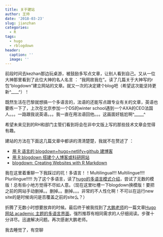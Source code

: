 ```yaml
---
title: 关于建站
author: 王帅
date: '2018-03-23'
slug: jianzhan
categories:
  - R
tags:
  - hugo
  - rblogdown
header:
  caption: ''
  image: ''
---
```


前段时间去kezhan那边玩桌游，被鼓励多写点文章，让别人看到自己。又从一位大神那里看到了此位大神的名人名言 ： “我网故我在”。读了几篇关于大神写的r包“blogdown”建立网站的文章。就又一次的决定建个blog吧（希望这次能坚持更新^____^）！

既然生活在巴黎就想搞一个多语言的，法语的还能写点跟专业有关的文章，英语也要练一下了，上次在北京参加一个DS的winter school遇到一个AXA的CEO法国人。。。一路跟我说英语。。。我一直在用法语回他。。。这画面好尴尬啊^_____^ 

希望未来见到的RH和部门主管们看到将会在非中文版上写的那些技术文章会觉得有趣。

建站的方法在下面这几篇文章中都讲的清清楚楚，我就不在赘述了 ：
* [用 R 语言的 blogdown+hugo+netlify+github 建博客](https://cosx.org/2018/01/build-blog-with-blogdown-hugo-netlify-github/)
* [用 R blogdown 搭建个人博客或科研网站](http://dapengde.com/archives/19304)
* [blogdown: Creating Websites with R Markdown](https://bookdown.org/yihui/blogdown/)

我在这里着重聊一下我踩过的坑！多语言！！Multilingual!!! Multilingue!!!! Plurilingue!!!!!
为了这个多语言，读了[hugo的多语言模式介绍](https://gohugo.io/content-management/multilingual/)，尝试了无数的模版！总有些小地方觉得不尽如人意。（现在这里吐槽一下blogdown换模版！要把之前的网站手动删掉。。删掉。。删掉。。。非常的不人性化啊！不可以在运行new site的是时候询问是否覆盖之前的site么？）

折腾了无数小时想要放弃的时候。最后终于被我找到了[大鹏老师](http://zhao.netlify.com/zh/)的一篇文章[Hugo 网站 academic 主题的多语言界面](http://www.pzhao.org/zh/post/hugo-multilingual/)。强烈推荐有相同需求的人仔细阅读。步骤十分详尽。迅速解决问题。再次感谢大鹏老师。

我去睡觉了，有空聊

